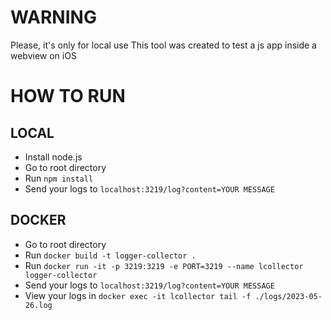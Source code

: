 # WARNING

Please, it's only for local use
This tool was created to test a js app inside a webview on iOS

# HOW TO RUN

## LOCAL

- Install node.js
- Go to root directory
- Run `npm install`
- Send your logs to `localhost:3219/log?content=YOUR MESSAGE`

## DOCKER

- Go to root directory
- Run `docker build -t logger-collector .`
- Run `docker run -it -p 3219:3219 -e PORT=3219 --name lcollector logger-collector`
- Send your logs to `localhost:3219/log?content=YOUR MESSAGE`
- View your logs in `docker exec -it lcollector tail -f ./logs/2023-05-26.log`
